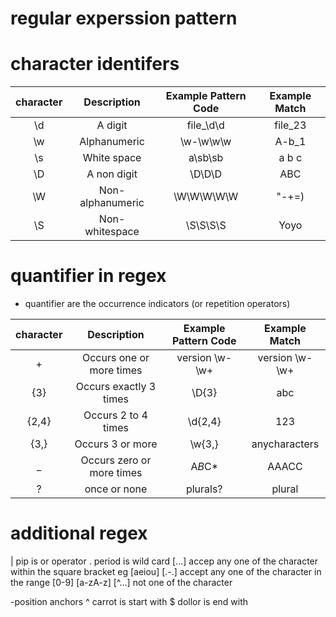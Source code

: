# regular experssion pattern

# character identifers

| character | Description | Example Pattern Code | Example Match |
| :---: | :---: | :---: | :---: |
| \d | A digit | file\_\d\d  | file_23 |
| \w | Alphanumeric | \w-\w\w\w  | A-b_1 |
| \s | White space | a\sb\sb  | a b c |
| \D | A non digit | \D\D\D  | ABC |
| \W | Non-alphanumeric | \W\W\W\W\W  | "-+=) |
| \S | Non-whitespace | \S\S\S\S  | Yoyo |

# quantifier in regex

- quantifier are the occurrence indicators (or repetition operators)

| character | Description | Example Pattern Code  | Example Match |
| :---: | :---: | :---:  | :---: |
| + | Occurs one or more times | version \w-\w+  | version \w-\w+ |
| {3} | Occurs exactly 3 times | \D{3} |  abc |
| {2,4} | Occurs 2 to 4 times | \d{2,4} | 123 |
| {3,} | Occurs 3 or more | \w{3,} |  anycharacters |
| \_ | Occurs zero or more times | A*B*C\* |  AAACC |
| ? | once or none | plurals? |  plural |

# additional regex

| pip is or operator
. period is wild card
[...] accep any one of the character within the square bracket eg [aeiou]
[.-.] accept any one of the character in the range [0-9] [a-zA-z]
[^...] not one of the character

-position anchors
^ carrot is start with
$ dollor is end with
